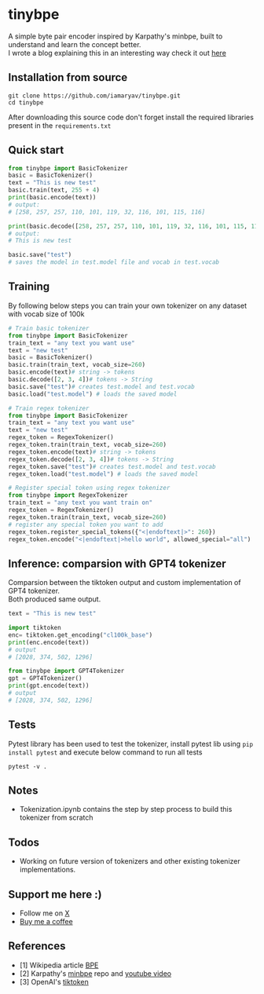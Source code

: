 # tinybpe
 A simple byte pair encoder inspired by Karpathy's minbpe, built to understand and learn the concept better.  
 I wrote a blog explaining this in an interesting way check it out [here](https://aryav.bearblog.dev/tinybpe-a-tiny-byte-pair-encoder/)

## Installation from source
```
git clone https://github.com/iamaryav/tinybpe.git
cd tinybpe
```
After downloading this source code don't forget install the required libraries present in the `requirements.txt`

## Quick start
```python
from tinybpe import BasicTokenizer
basic = BasicTokenizer()
text = "This is new test"
basic.train(text, 255 + 4)
print(basic.encode(text))
# output:
# [258, 257, 257, 110, 101, 119, 32, 116, 101, 115, 116]

print(basic.decode([258, 257, 257, 110, 101, 119, 32, 116, 101, 115, 116]))
# output:
# This is new test

basic.save("test")
# saves the model in test.model file and vocab in test.vocab
```

## Training
By following below steps you can train your own tokenizer on any dataset with vocab size of 100k
```python
# Train basic tokenizer
from tinybpe import BasicTokenizer
train_text = "any text you want use"
text = "new test"
basic = BasicTokenizer()
basic.train(train_text, vocab_size=260)
basic.encode(text)# string -> tokens
basic.decode([2, 3, 4])# tokens -> String
basic.save("test")# creates test.model and test.vocab
basic.load("test.model") # loads the saved model 

# Train regex tokenizer
from tinybpe import BasicTokenizer
train_text = "any text you want use"
text = "new test"
regex_token = RegexTokenizer()
regex_token.train(train_text, vocab_size=260)
regex_token.encode(text)# string -> tokens
regex_token.decode([2, 3, 4])# tokens -> String
regex_token.save("test")# creates test.model and test.vocab
regex_token.load("test.model") # loads the saved model 

# Register special token using regex tokenizer
from tinybpe import RegexTokenizer 
train_text = "any text you want train on"
regex_token = RegexTokenizer()
regex_token.train(train_text, vocab_size=260)
# register any special token you want to add
regex_token.register_special_tokens({"<|endoftext|>": 260})
regex_token.encode("<|endoftext|>hello world", allowed_special="all")
```

## Inference: comparsion with GPT4 tokenizer
Comparsion between the tiktoken output and custom implementation of GPT4 tokenizer.  
Both produced same output.
```python
text = "This is new test"

import tiktoken
enc= tiktoken.get_encoding("cl100k_base")
print(enc.encode(text))
# output
# [2028, 374, 502, 1296]

from tinybpe import GPT4Tokenizer
gpt = GPT4Tokenizer()
print(gpt.encode(text))
# output
# [2028, 374, 502, 1296]
```

## Tests
Pytest library has been used to test the tokenizer, install pytest lib using `pip install pytest` and execute below command to run all tests
```
pytest -v .
```

## Notes
- Tokenization.ipynb contains the step by step process to build this tokenizer from scratch

## Todos
- Working on future version of tokenizers and other existing tokenizer implementations.

## Support me here :)
- Follow me on [X](https://x.com/PriyaAryav)
- [Buy me a coffee](https://coff.ee/aryav)

## References
- [1] Wikipedia article [BPE](https://en.wikipedia.org/wiki/Byte-pair_encoding)
- [2] Karpathy's [minbpe](https://github.com/karpathy/minbpe) repo and [youtube video](https://www.youtube.com/watch?v=zduSFxRajkE)
- [3] OpenAI's [tiktoken](https://github.com/openai/tiktoken)